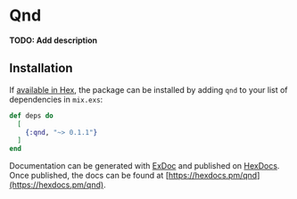 # Qnd

**TODO: Add description**

## Installation

If [available in Hex](https://hex.pm/docs/publish), the package can be installed
by adding `qnd` to your list of dependencies in `mix.exs`:

```elixir
def deps do
  [
    {:qnd, "~> 0.1.1"}
  ]
end
```

Documentation can be generated with [ExDoc](https://github.com/elixir-lang/ex_doc)
and published on [HexDocs](https://hexdocs.pm). Once published, the docs can
be found at [https://hexdocs.pm/qnd](https://hexdocs.pm/qnd).

